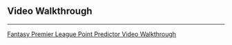 Video Walkthrough
----------------------------
----------------------------
[Fantasy Premier League Point Predictor Video Walkthrough](https://youtu.be/4X1qd4YqgdQ)